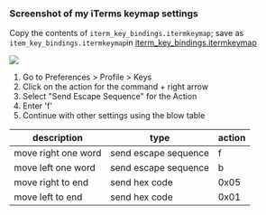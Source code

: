 ### Screenshot of my iTerms keymap settings

Copy the contents of `iterm_key_bindings.itermkeymap`; save as `item_key_bindings.itermkeymap`in [iterm_key_bindings.itermkeymap](https://github.com/akiryk/dev_environment_setup/blob/master/docs/iterm_key_bindings.itermkeymap)

<img style="-webkit-user-select: none;" src="https://lh3.googleusercontent.com/vM_KXHzuwLdPlHzDob8zTcuSAREfYVsnC6rJp8-aG5ssmhMjVQrpv8eGF3gwCbXIL2wVl1CRF1_Lqq5OOVMxdCN6o32v6OBwWI-wu0spno8MWlJpVVLUwxBSTeyZLKcqV2B5SJ37ZBTsFF7dUz3dPEwCSitHFKNZBCXYcYClF7LMmFPBMzM111UY0bAuE2E4TMtsrIW5lSQxB4pTWMPyX3A9t_yr782UkZDlB5Um5GA5NI9TmCb9vkWI8zIKBf0ZZQTrkW_i1YRPUH1tY7Y9PLOjV5_EbVbsnSkfZ2XWaTqfELnkfIEzHSnHargtLfIDAfD45EGmFCu-Ep7Yx0SZHTuWsMaV1fSZJCwCWJd0635m5N6OKnlpWK9JM3MpFh4Q5gL8dudjrTRZFR7F0AjhSkfe2rQKg5NJO5fJh9IU2JWsR3qoQShVk-Fy09VE-pvlghUWatunvmIYC-ybi0oadsIo55LOn5An9Pz2W88ZEHkFJWkAjtQJRvN4j0nU65_f0C5puiI-YGPJWGt0Jbn-bK0PbZNO1BQ6ML1h565Y0cOgJLBWQfxzPXpyH7sJjqutSL99WWsmuobq3e4uuyw78Uj5si01bOHnwW-f6Ypy1wrpx3Srxg_3eUKQ8_qzlFR8qIWJL_g43Sd2gcjpF_9lFKQuVVR4O5C1Ol5OQ5tTlj7GBXv1F5JJAQs1Y9gfmjv1hNghIYyJE5FNemWxyw=w954-h523-no">


1. Go to Preferences > Profile > Keys
2. Click on the action for the command + right arrow
3. Select "Send Escape Sequence" for the Action
4. Enter 'f'
5. Continue with other settings using the blow table

| description | type | action |
| -- | -- | -- |
|move right one word | send escape sequence| f |
|move left one word | send escape sequence| b |
|move right to end | send hex code| 0x05 |
|move left to end | send hex code| 0x01 |
